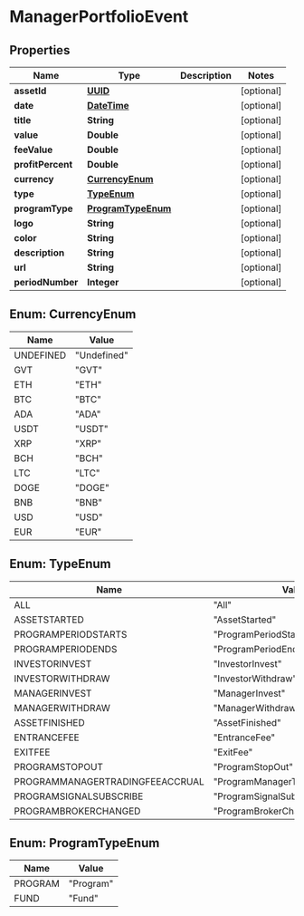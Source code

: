 
# ManagerPortfolioEvent

## Properties
Name | Type | Description | Notes
------------ | ------------- | ------------- | -------------
**assetId** | [**UUID**](UUID.md) |  |  [optional]
**date** | [**DateTime**](DateTime.md) |  |  [optional]
**title** | **String** |  |  [optional]
**value** | **Double** |  |  [optional]
**feeValue** | **Double** |  |  [optional]
**profitPercent** | **Double** |  |  [optional]
**currency** | [**CurrencyEnum**](#CurrencyEnum) |  |  [optional]
**type** | [**TypeEnum**](#TypeEnum) |  |  [optional]
**programType** | [**ProgramTypeEnum**](#ProgramTypeEnum) |  |  [optional]
**logo** | **String** |  |  [optional]
**color** | **String** |  |  [optional]
**description** | **String** |  |  [optional]
**url** | **String** |  |  [optional]
**periodNumber** | **Integer** |  |  [optional]


<a name="CurrencyEnum"></a>
## Enum: CurrencyEnum
Name | Value
---- | -----
UNDEFINED | &quot;Undefined&quot;
GVT | &quot;GVT&quot;
ETH | &quot;ETH&quot;
BTC | &quot;BTC&quot;
ADA | &quot;ADA&quot;
USDT | &quot;USDT&quot;
XRP | &quot;XRP&quot;
BCH | &quot;BCH&quot;
LTC | &quot;LTC&quot;
DOGE | &quot;DOGE&quot;
BNB | &quot;BNB&quot;
USD | &quot;USD&quot;
EUR | &quot;EUR&quot;


<a name="TypeEnum"></a>
## Enum: TypeEnum
Name | Value
---- | -----
ALL | &quot;All&quot;
ASSETSTARTED | &quot;AssetStarted&quot;
PROGRAMPERIODSTARTS | &quot;ProgramPeriodStarts&quot;
PROGRAMPERIODENDS | &quot;ProgramPeriodEnds&quot;
INVESTORINVEST | &quot;InvestorInvest&quot;
INVESTORWITHDRAW | &quot;InvestorWithdraw&quot;
MANAGERINVEST | &quot;ManagerInvest&quot;
MANAGERWITHDRAW | &quot;ManagerWithdraw&quot;
ASSETFINISHED | &quot;AssetFinished&quot;
ENTRANCEFEE | &quot;EntranceFee&quot;
EXITFEE | &quot;ExitFee&quot;
PROGRAMSTOPOUT | &quot;ProgramStopOut&quot;
PROGRAMMANAGERTRADINGFEEACCRUAL | &quot;ProgramManagerTradingFeeAccrual&quot;
PROGRAMSIGNALSUBSCRIBE | &quot;ProgramSignalSubscribe&quot;
PROGRAMBROKERCHANGED | &quot;ProgramBrokerChanged&quot;


<a name="ProgramTypeEnum"></a>
## Enum: ProgramTypeEnum
Name | Value
---- | -----
PROGRAM | &quot;Program&quot;
FUND | &quot;Fund&quot;



